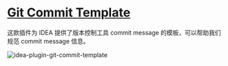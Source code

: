 # [Git Commit Template](https://plugins.jetbrains.com/plugin/9861-git-commit-template)

这款插件为 IDEA 提供了版本控制工具 commit message 的模板，可以帮助我们规范 commit message 信息。

![idea-plugin-git-commit-template](https://rmt.ladydaily.com/fetch/seven/storage/image-20210731204711631.png)